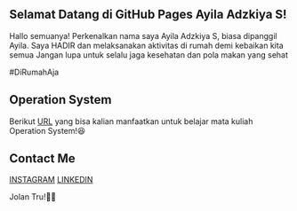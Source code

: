 ## Selamat Datang di GitHub Pages Ayila Adzkiya S!

Hallo semuanya! Perkenalkan nama saya Ayila Adzkiya S, biasa dipanggil Ayila.
Saya HADIR dan melaksanakan aktivitas di rumah demi kebaikan kita semua
Jangan lupa untuk selalu jaga kesehatan dan pola makan yang sehat

#DiRumahAja

## Operation System
Berikut [URL](URLs/) yang bisa kalian manfaatkan untuk belajar mata kuliah Operation System!😆

## Contact Me
[INSTAGRAM](https://instagram.com/alkwrzm) 
[LINKEDIN](https://www.linkedin.com/in/ayila-adzkiya-sucahyo-168696183/)


Jolan Tru!🙏🏼
